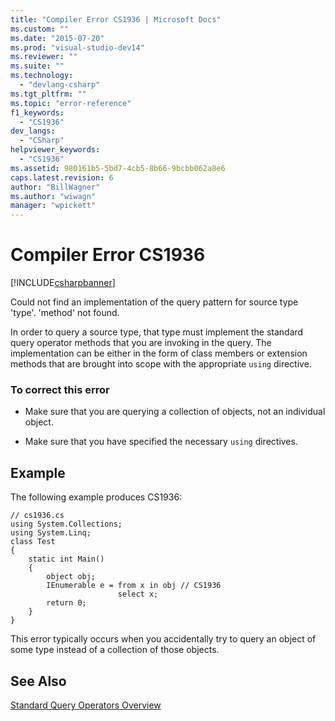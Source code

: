 ```yaml
---
title: "Compiler Error CS1936 | Microsoft Docs"
ms.custom: ""
ms.date: "2015-07-20"
ms.prod: "visual-studio-dev14"
ms.reviewer: ""
ms.suite: ""
ms.technology: 
  - "devlang-csharp"
ms.tgt_pltfrm: ""
ms.topic: "error-reference"
f1_keywords: 
  - "CS1936"
dev_langs: 
  - "CSharp"
helpviewer_keywords: 
  - "CS1936"
ms.assetid: 980161b5-5bd7-4cb5-8b66-9bcbb062a8e6
caps.latest.revision: 6
author: "BillWagner"
ms.author: "wiwagn"
manager: "wpickett"
---
```

# Compiler Error CS1936
[!INCLUDE[csharpbanner](../../../includes/csharpbanner.md)]

Could not find an implementation of the query pattern for source type 'type'.  'method' not found.  
  
 In order to query a source type, that type must implement the standard query operator methods that you are invoking in the query. The implementation can be either in the form of class members or extension methods that are brought into scope with the appropriate `using` directive.  
  
### To correct this error  
  
-   Make sure that you are querying a collection of objects, not an individual object.  
  
-   Make sure that you have specified the necessary `using` directives.  
  
## Example  
 The following example produces CS1936:  
  
```  
// cs1936.cs  
using System.Collections;  
using System.Linq;  
class Test  
{  
    static int Main()  
    {  
        object obj;  
        IEnumerable e = from x in obj // CS1936  
                        select x;  
        return 0;  
    }  
}  
```  
  
 This error typically occurs when you accidentally try to query an object of some type instead of a collection of those objects.  
  
## See Also  
 [Standard Query Operators Overview](../Topic/Standard%20Query%20Operators%20Overview.md)